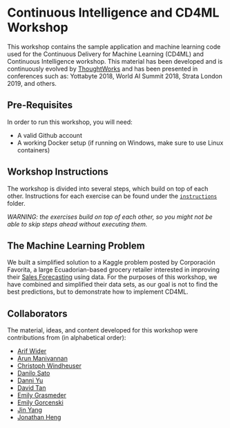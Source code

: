 # Continuous Intelligence and CD4ML Workshop

This workshop contains the sample application and machine learning code used for
the Continuous Delivery for Machine Learning (CD4ML) and Continuous Intelligence
workshop. This material has been developed and is continuously evolved by
[ThoughtWorks](www.thoughtworks.com/open-source) and has been presented in
conferences such as: Yottabyte 2018, World AI Summit 2018, Strata London 2019,
and others.

## Pre-Requisites

In order to run this workshop, you will need:

* A valid Github account
* A working Docker setup (if running on Windows, make sure to use Linux containers)

## Workshop Instructions

The workshop is divided into several steps, which build on top of each other.
Instructions for each exercise can be found under the
[`instructions`](./instructions) folder.

*WARNING: the exercises build on top of each other, so you might not be able to
skip steps ahead without executing them.*

## The Machine Learning Problem

We built a simplified solution to a Kaggle problem posted by Corporación Favorita,
a large Ecuadorian-based grocery retailer interested in improving their
[Sales Forecasting](https://www.kaggle.com/c/favorita-grocery-sales-forecasting/overview)
using data. For the purposes of this workshop, we have combined and simplified
their data sets, as our goal is not to find the best predictions, but to
demonstrate how to implement CD4ML.

## Collaborators

The material, ideas, and content developed for this workshop were contributions
from (in alphabetical order):

* [Arif Wider](https://github.com/arifwider)
* [Arun Manivannan](https://github.com/arunma)
* [Christoph Windheuser](https://github.com/ciwin)
* [Danilo Sato](https://github.com/dtsato)
* [Danni Yu](https://github.com/danniyu)
* [David Tan](https://github.com/davified)
* [Emily Grasmeder](https://github.com/emilyagras)
* [Emily Gorcenski](https://github.com/Gorcenski)
* [Jin Yang](https://github.com/yytina)
* [Jonathan Heng](https://github.com/jonheng)
